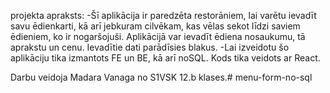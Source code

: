 projekta apraksts: 
-Šī aplikācija ir paredzēta restorāniem, lai varētu ievadīt savu ēdienkarti, kā arī jebkuram cilvēkam, kas vēlas sekot līdzi saviem ēdieniem, ko ir nogaršojuši. Aplikācijā var ievadīt ēdiena nosaukumu, tā aprakstu un cenu. Ievadītie dati parādīsies blakus. 
-Lai izveidotu šo aplikāciju tika izmantots FE un BE, kā arī noSQL. Kods tika veidots ar React.

Darbu veidoja Madara Vanaga no S1VSK 12.b klases.#   m e n u - f o r m - n o - s q l 
 
 